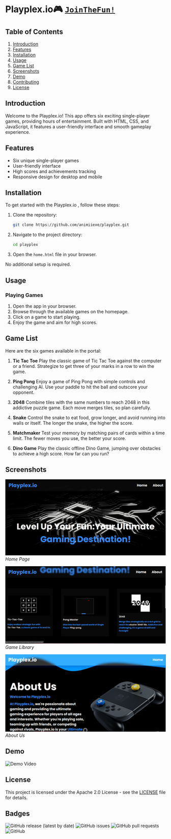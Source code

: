 # Playplex.io🎮 [`JoinTheFun!`](https://animiiexe.github.io/playplex/webgame/home/home.html)

## Table of Contents
1. [Introduction](#introduction)
2. [Features](#features)
3. [Installation](#installation)
4. [Usage](#usage)
5. [Game List](#game-list)
6. [Screenshots](#screenshots)
7. [Demo](#demo)
8. [Contributing](#contributing)
9. [License](#license)

## Introduction
Welcome to the Playplex.io! This app offers six exciting single-player games, providing hours of entertainment. Built with HTML, CSS, and JavaScript, it features a user-friendly interface and smooth gameplay experience.

## Features
- Six unique single-player games
- User-friendly interface
- High scores and achievements tracking
- Responsive design for desktop and mobile

## Installation
To get started with the Playplex.io , follow these steps:

1. Clone the repository:
    ```sh
    git clone https://github.com/animiiexe/playplex.git
    ```

2. Navigate to the project directory:
    ```sh
    cd playplex
    ```

3. Open the `home.html` file in your browser.

No additional setup is required.

## Usage
### Playing Games
1. Open the app in your browser.
2. Browse through the available games on the homepage.
3. Click on a game to start playing.
4. Enjoy the game and aim for high scores.

## Game List
Here are the six games available in the portal:

1. **Tic Tac Toe**
    Play the classic game of Tic Tac Toe against the computer or a friend. Strategize to get three of your marks in a row to win the game.
   

2. **Ping Pong**
 Enjoy a game of Ping Pong with simple controls and challenging AI. Use your paddle to hit the ball and outscore your opponent.
  

3. **2048**
    Combine tiles with the same numbers to reach 2048 in this addictive puzzle game. Each move merges tiles, so plan carefully.
   

4. **Snake**
   Control the snake to eat food, grow longer, and avoid running into walls or itself. The longer the snake, the higher the score.
   

5. **Matchmaker**
    Test your memory by matching pairs of cards within a time limit. The fewer moves you use, the better your score.


6. **Dino Game**
 Play the classic offline Dino Game, jumping over obstacles to achieve a high score. How far can you run?
     

## Screenshots

![Home Page](screenshots/UI1.png)
*Home Page*

![Game Library](screenshots/UI2.png)
*Game Library*

![Profile](screenshots/UI3.png)
*About Us*

## Demo

![Demo Video](https://user-images.githubusercontent.com/yourusername/demo-video.gif)



## License
This project is licensed under the Apache 2.0 License - see the [LICENSE](LICENSE) file for details.

## Badges
![GitHub release (latest by date)](https://img.shields.io/github/v/release/yourusername/gaming-portal-app)
![GitHub issues](https://img.shields.io/github/issues/yourusername/gaming-portal-app)
![GitHub pull requests](https://img.shields.io/github/issues-pr/yourusername/gaming-portal-app)
![GitHub](https://img.shields.io/github/license/yourusername/gaming-portal-app)
